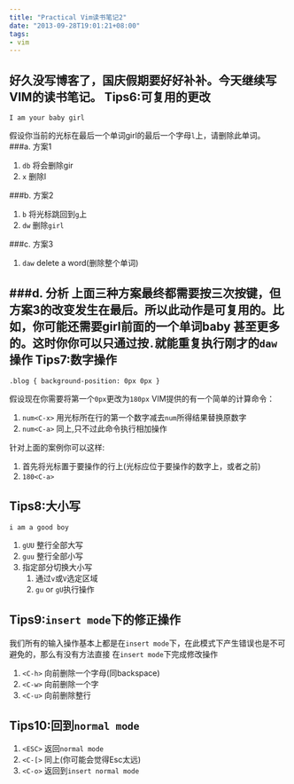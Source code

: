 ```yaml
---
title: "Practical Vim读书笔记2"
date: "2013-09-28T19:01:21+08:00"
tags:
- vim
---
```


好久没写博客了，国庆假期要好好补补。今天继续写VIM的读书笔记。<!--more-->
Tips6:可复用的更改 
---
	I am your baby girl	
假设你当前的光标在最后一个单词girl的最后一个字母`l`上，请删除此单词。
###a. 方案1
1. `db` 将会删除gir
2. `x`  删除l

###b. 方案2
1. `b` 将光标跳回到`g`上
2. `dw` 删除`girl`

###c. 方案3
1. `daw` delete a word(删除整个单词)

###d. 分析
上面三种方案最终都需要按三次按键，但方案3的改变发生在最后。所以此动作是可复用的。比如，你可能还需要girl前面的一个单词baby
甚至更多的。这时你你可以只通过按`.`就能重复执行刚才的`daw`操作
Tips7:数字操作
---
	.blog { background-position: 0px 0px }
假设现在你需要将第一个`0px`更改为`180px`
VIM提供的有一个简单的计算命令：

1. `num<C-x>` 用光标所在行的第一个数字减去`num`所得结果替换原数字
2. `num<C-a>` 同上,只不过此命令执行相加操作 

针对上面的案例你可以这样:

1. 首先将光标置于要操作的行上(光标应位于要操作的数字上，或者之前)
2. `180<C-a>`

Tips8:大小写
---
	i am a good boy
1. `gUU` 整行全部大写
2. `guu` 整行全部小写
3. 指定部分切换大小写
	1. 通过`v`或`V`选定区域
	2. `gu` or `gU`执行操作

Tips9:`insert mode`下的修正操作
---
我们所有的输入操作基本上都是在`insert mode`下，在此模式下产生错误也是不可避免的，那么有没有方法直接
在`insert mode`下完成修改操作

1. `<C-h>` 向前删除一个字母(同backspace)
2. `<C-w>` 向前删除一个字
3. `<C-u>` 向前删除整行

Tips10:回到`normal mode`
---
1. `<ESC>` 返回`normal mode`
2. `<C-[>` 同上(你可能会觉得Esc太远)
3. `<C-o>` 返回到`insert normal mode`

